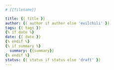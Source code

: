 ```yaml
---
# {{filename}}

title: {{ title }}
author: {{ author if author else 'evilchili' }}
tags: {{ tags }}
{% if date %}
date: {{ date }}
{% endif %}
{% if summary %}
  summary: {{summary}}
{% endif %}
status: {{ status if status else 'draft' }}
---
```


